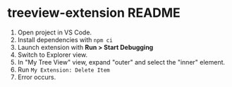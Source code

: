 # treeview-extension README

1. Open project in VS Code.
1. Install dependencies with `npm ci`
1. Launch extension with **Run > Start Debugging**
1. Switch to Explorer view.
1. In "My Tree View" view, expand "outer" and select the "inner" element.
1. Run `My Extension: Delete Item`
1. Error occurs.